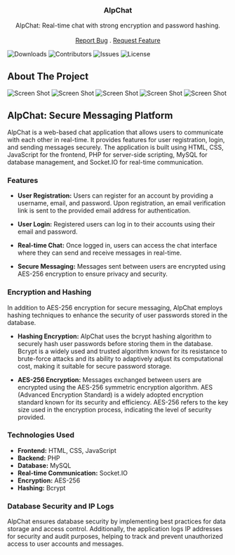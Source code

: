 <br/>
<p align="center">
  <a href="https://github.com/alpkaanozgul/chat-app-full-stack">
    
  </a>

  <h3 align="center">AlpChat</h3>

  <p align="center">
   AlpChat: Real-time chat with strong encryption and password hashing.
    <br/>
    <br/>
    <a href="https://github.com/alpkaanozgul/chat-app-full-stack/issues">Report Bug</a>
    .
    <a href="https://github.com/alpkaanozgul/chat-app-full-stack/issues">Request Feature</a>
  </p>
</p>

![Downloads](https://img.shields.io/github/downloads/alpkaanozgul/chat-app-full-stack/total) ![Contributors](https://img.shields.io/github/contributors/alpkaanozgul/chat-app-full-stack?color=dark-green) ![Issues](https://img.shields.io/github/issues/alpkaanozgul/chat-app-full-stack) ![License](https://img.shields.io/github/license/alpkaanozgul/chat-app-full-stack) 

## About The Project

![Screen Shot](https://i.ibb.co/NZqSZWk/Ekran-g-r-nt-s-2024-03-14-013544.png)
![Screen Shot](https://i.ibb.co/hWZ5qs0/Ekran-g-r-nt-s-2024-03-14-013750.png)
![Screen Shot](https://i.ibb.co/ns53ZJj/Ekran-g-r-nt-s-2024-03-14-013718.png)
![Screen Shot](https://i.ibb.co/VqkCxnv/Ekran-g-r-nt-s-2024-03-14-013810.png)
![Screen Shot](https://i.ibb.co/vLbpfPf/Ekran-g-r-nt-s-2024-03-14-014007.png)

## AlpChat: Secure Messaging Platform

AlpChat is a web-based chat application that allows users to communicate with each other in real-time. It provides features for user registration, login, and sending messages securely. The application is built using HTML, CSS, JavaScript for the frontend, PHP for server-side scripting, MySQL for database management, and Socket.IO for real-time communication.

### Features

- **User Registration:** Users can register for an account by providing a username, email, and password. Upon registration, an email verification link is sent to the provided email address for authentication.

- **User Login:** Registered users can log in to their accounts using their email and password.

- **Real-time Chat:** Once logged in, users can access the chat interface where they can send and receive messages in real-time.

- **Secure Messaging:** Messages sent between users are encrypted using AES-256 encryption to ensure privacy and security.

### Encryption and Hashing

In addition to AES-256 encryption for secure messaging, AlpChat employs hashing techniques to enhance the security of user passwords stored in the database.

- **Hashing Encryption:** AlpChat uses the bcrypt hashing algorithm to securely hash user passwords before storing them in the database. Bcrypt is a widely used and trusted algorithm known for its resistance to brute-force attacks and its ability to adaptively adjust its computational cost, making it suitable for secure password storage.

- **AES-256 Encryption:** Messages exchanged between users are encrypted using the AES-256 symmetric encryption algorithm. AES (Advanced Encryption Standard) is a widely adopted encryption standard known for its security and efficiency. AES-256 refers to the key size used in the encryption process, indicating the level of security provided.

### Technologies Used

- **Frontend:** HTML, CSS, JavaScript
- **Backend:** PHP
- **Database:** MySQL
- **Real-time Communication:** Socket.IO
- **Encryption:** AES-256
- **Hashing:** Bcrypt

### Database Security and IP Logs

AlpChat ensures database security by implementing best practices for data storage and access control. Additionally, the application logs IP addresses for security and audit purposes, helping to track and prevent unauthorized access to user accounts and messages.


